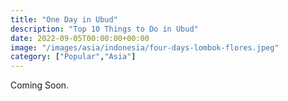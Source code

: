 ```yaml
---
title: "One Day in Ubud"
description: "Top 10 Things to Do in Ubud"
date: 2022-09-05T00:00:00+00:00
image: "/images/asia/indonesia/four-days-lombok-flores.jpeg"
category: ["Popular","Asia"]
---
```

Coming Soon.
